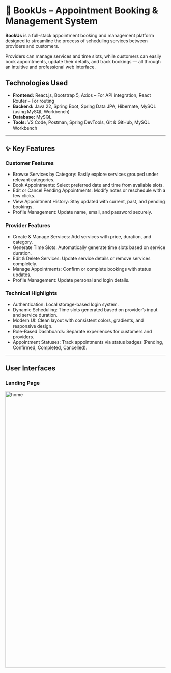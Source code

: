 # 📅 BookUs – Appointment Booking & Management System

**BookUs** is a full-stack appointment booking and management platform designed to streamline the process of scheduling services between providers and customers.

Providers can manage services and time slots, while customers can easily book appointments, update their details, and track bookings — all through an intuitive and professional web interface.

## Technologies Used

- **Frontend:** React.js, Bootstrap 5, Axios – For API integration, React Router – For routing
- **Backend:** Java 22, Spring Boot, Spring Data JPA, Hibernate, MySQL (using MySQL Workbench)
- **Database:** MySQL
- **Tools:** VS Code, Postman, Spring DevTools, Git & GitHub, MySQL Workbench

---

## ✨ Key Features

### Customer Features
- Browse Services by Category: Easily explore services grouped under relevant categories.
- Book Appointments: Select preferred date and time from available slots.
- Edit or Cancel Pending Appointments: Modify notes or reschedule with a few clicks.
- View Appointment History: Stay updated with current, past, and pending bookings.
- Profile Management: Update name, email, and password securely.

### Provider Features
- Create & Manage Services: Add services with price, duration, and category.
- Generate Time Slots: Automatically generate time slots based on service duration.
- Edit & Delete Services: Update service details or remove services completely.
- Manage Appointments: Confirm or complete bookings with status updates.
- Profile Management: Update personal and login details.

### Technical Highlights
- Authentication: Local storage-based login system.
- Dynamic Scheduling: Time slots generated based on provider’s input and service duration.
- Modern UI: Clean layout with consistent colors, gradients, and responsive design.
- Role-Based Dashboards: Separate experiences for customers and providers.
- Appointment Statuses: Track appointments via status badges (Pending, Confirmed, Completed, Cancelled).


---

## User Interfaces
### Landing Page
<img width="1918" height="867" alt="home" src="https://github.com/user-attachments/assets/0caf5540-463c-4e0d-9ed7-dff3ec04aaad" />



